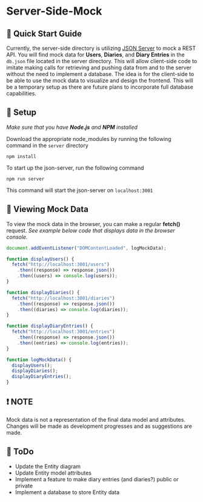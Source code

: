 # Server-Side-Mock

## 🚀 Quick Start Guide

Currently, the server-side directory is utilizing
[JSON Server](https://github.com/typicode/json-server) to mock a REST API. You will find mock data
for **Users**, **Diaries**, and **Diary Entries** in the `db.json` file located in the server
directory. This will allow client-side code to imitate making calls for retrieving and pushing data
from and to the server without the need to implement a database. The idea is for the client-side to
be able to use the mock data to visualize and design the frontend. This will be a temporary setup as
there are future plans to incorporate full database capabilities.

## 🔨 Setup

_Make sure that you have **Node.js** and **NPM** installed_

Download the appropriate node_modules by running the following command in the `server` directory

```
npm install
```

To start up the json-server, run the following command

```
npm run server
```

This command will start the json-server on `localhost:3001`

## 👀 Viewing Mock Data

To view the mock data in the browser, you can make a regular **fetch()** request. _See example below
code that displays data in the browser console._

```js
document.addEventListener("DOMContentLoaded", logMockData);

function displayUsers() {
  fetch("http://localhost:3001/users")
    .then((response) => response.json())
    .then((users) => console.log(users));
}

function displayDiaries() {
  fetch("http://localhost:3001/diaries")
    .then((response) => response.json())
    .then((diaries) => console.log(diaries));
}

function displayDiaryEntries() {
  fetch("http://localhost:3001/entries")
    .then((response) => response.json())
    .then((entries) => console.log(entries));
}

function logMockData() {
  displayUsers();
  displayDiaries();
  displayDiaryEntries();
}
```

## ❗ NOTE

Mock data is not a representation of the final data model and attributes. Changes will be made as
development progresses and as suggestions are made.

## 📃 ToDo

- Update the Entity diagram
- Update Entity model attributes
- Implement a feature to make diary entries (and diaries?) public or private
- Implement a database to store Entity data
